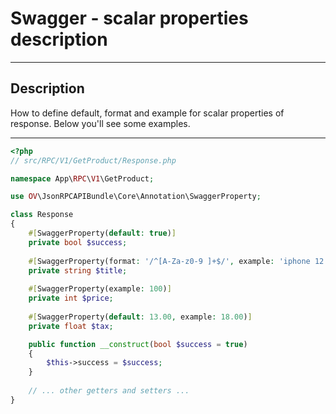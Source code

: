 # Swagger - scalar properties description

---

## Description

How to define default, format and example for scalar properties of response.
Below you'll see some examples.

---

```php
<?php
// src/RPC/V1/GetProduct/Response.php

namespace App\RPC\V1\GetProduct;

use OV\JsonRPCAPIBundle\Core\Annotation\SwaggerProperty;

class Response
{
    #[SwaggerProperty(default: true)]
    private bool $success;
    
    #[SwaggerProperty(format: '/^[A-Za-z0-9 ]+$/', example: 'iphone 12')]
    private string $title;
    
    #[SwaggerProperty(example: 100)]
    private int $price;
    
    #[SwaggerProperty(default: 13.00, example: 18.00)]
    private float $tax;

    public function __construct(bool $success = true)
    {
        $this->success = $success;
    }
    
    // ... other getters and setters ...
}
```